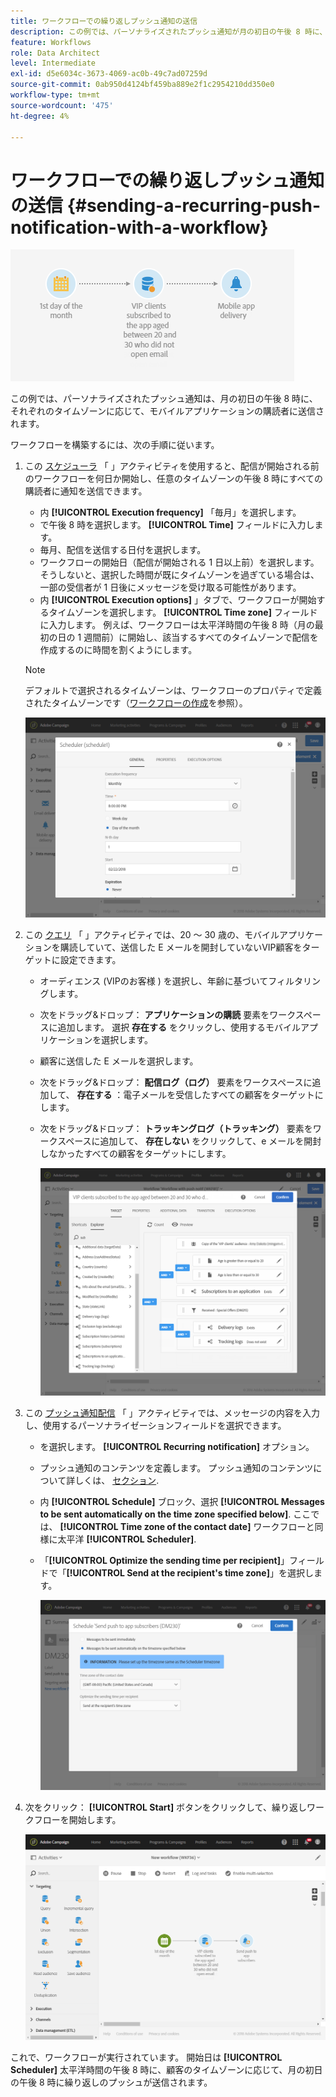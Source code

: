 ```yaml
---
title: ワークフローでの繰り返しプッシュ通知の送信
description: この例では、パーソナライズされたプッシュ通知が月の初日の午後 8 時に、それぞれのタイムゾーンに応じてモバイルアプリケーションの購読者に送信されます
feature: Workflows
role: Data Architect
level: Intermediate
exl-id: d5e6034c-3673-4069-ac0b-49c7ad07259d
source-git-commit: 0ab950d4124bf459ba889e2f1c2954210dd350e0
workflow-type: tm+mt
source-wordcount: '475'
ht-degree: 4%

---
```


# ワークフローでの繰り返しプッシュ通知の送信 {#sending-a-recurring-push-notification-with-a-workflow}

![](assets/wkf_push_example_1.png)

この例では、パーソナライズされたプッシュ通知は、月の初日の午後 8 時に、それぞれのタイムゾーンに応じて、モバイルアプリケーションの購読者に送信されます。

ワークフローを構築するには、次の手順に従います。

1. この [スケジューラ](../../automating/using/scheduler.md) 「 」アクティビティを使用すると、配信が開始される前のワークフローを何日か開始し、任意のタイムゾーンの午後 8 時にすべての購読者に通知を送信できます。

   * 内 **[!UICONTROL Execution frequency]** 「毎月」を選択します。
   * で午後 8 時を選択します。 **[!UICONTROL Time]** フィールドに入力します。
   * 毎月、配信を送信する日付を選択します。
   * ワークフローの開始日（配信が開始される 1 日以上前）を選択します。 そうしないと、選択した時間が既にタイムゾーンを過ぎている場合は、一部の受信者が 1 日後にメッセージを受け取る可能性があります。
   * 内 **[!UICONTROL Execution options]** 」タブで、ワークフローが開始するタイムゾーンを選択します。 **[!UICONTROL Time zone]** フィールドに入力します。 例えば、ワークフローは太平洋時間の午後 8 時（月の最初の日の 1 週間前）に開始し、該当するすべてのタイムゾーンで配信を作成するのに時間を割くようにします。

   >[!NOTE]
   >
   >デフォルトで選択されるタイムゾーンは、ワークフローのプロパティで定義されたタイムゾーンです（[ワークフローの作成](../../automating/using/building-a-workflow.md)を参照）。

   ![](assets/wkf_push_example_5.png)

1. この [クエリ](../../automating/using/query.md) 「 」アクティビティでは、20 ～ 30 歳の、モバイルアプリケーションを購読していて、送信した E メールを開封していないVIP顧客をターゲットに設定できます。

   * オーディエンス (VIPのお客様 ) を選択し、年齢に基づいてフィルタリングします。
   * 次をドラッグ&amp;ドロップ： **アプリケーションの購読** 要素をワークスペースに追加します。 選択 **存在する** をクリックし、使用するモバイルアプリケーションを選択します。
   * 顧客に送信した E メールを選択します。
   * 次をドラッグ&amp;ドロップ： **配信ログ（ログ）** 要素をワークスペースに追加して、 **存在する** ：電子メールを受信したすべての顧客をターゲットにします。
   * 次をドラッグ&amp;ドロップ： **トラッキングログ（トラッキング）** 要素をワークスペースに追加して、 **存在しない** をクリックして、e メールを開封しなかったすべての顧客をターゲットにします。

      ![](assets/wkf_push_example_2.png)

1. この [プッシュ通知配信](../../automating/using/push-notification-delivery.md) 「 」アクティビティでは、メッセージの内容を入力し、使用するパーソナライゼーションフィールドを選択できます。

   * を選択します。 **[!UICONTROL Recurring notification]** オプション。
   * プッシュ通知のコンテンツを定義します。 プッシュ通知のコンテンツについて詳しくは、 [セクション](../../channels/using/preparing-and-sending-a-push-notification.md).
   * 内 **[!UICONTROL Schedule]** ブロック、選択 **[!UICONTROL Messages to be sent automatically on the time zone specified below]**. ここでは、 **[!UICONTROL Time zone of the contact date]** ワークフローと同様に太平洋 **[!UICONTROL Scheduler]**.
   * 「**[!UICONTROL Optimize the sending time per recipient]**」フィールドで「**[!UICONTROL Send at the recipient's time zone]**」を選択します。

      ![](assets/wkf_push_example_4.png)

1. 次をクリック： **[!UICONTROL Start]** ボタンをクリックして、繰り返しワークフローを開始します。

   ![](assets/wkf_push_example_3.png)

これで、ワークフローが実行されています。 開始日は **[!UICONTROL Scheduler]** 太平洋時間の午後 8 時に、顧客のタイムゾーンに応じて、月の初日の午後 8 時に繰り返しのプッシュが送信されます。
